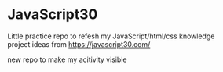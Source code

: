 # JavaScript30

Little practice repo to refesh my JavaScript/html/css knowledge  
project ideas from https://javascript30.com/

new repo to make my acitivity visible
